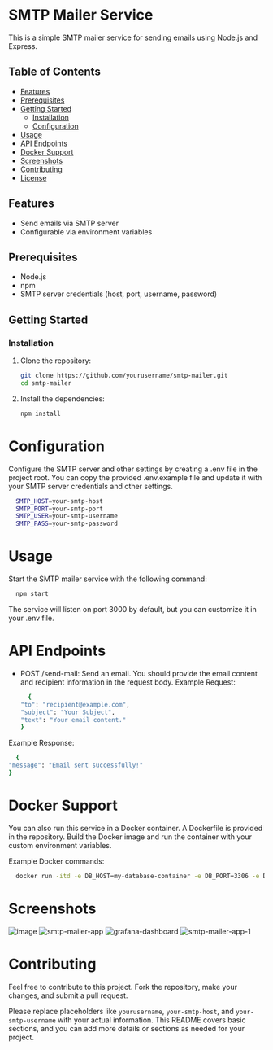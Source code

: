 # SMTP Mailer Service

This is a simple SMTP mailer service for sending emails using Node.js and Express.

## Table of Contents

- [Features](#features)
- [Prerequisites](#prerequisites)
- [Getting Started](#getting-started)
  - [Installation](#installation)
  - [Configuration](#configuration)
- [Usage](#usage)
- [API Endpoints](#api-endpoints)
- [Docker Support](#docker-support)
- [Screenshots](#screenshots)
- [Contributing](#contributing)
- [License](#license)

## Features

- Send emails via SMTP server
- Configurable via environment variables

## Prerequisites

- Node.js
- npm
- SMTP server credentials (host, port, username, password)

## Getting Started

### Installation

1. Clone the repository:

   ```bash
   git clone https://github.com/yourusername/smtp-mailer.git
   cd smtp-mailer

2. Install the dependencies:

   ```bash
   npm install

# Configuration

Configure the SMTP server and other settings by creating a .env file in the project root. You can copy the provided .env.example file and update it with your SMTP server credentials and other settings.
  ```bash
    SMTP_HOST=your-smtp-host
    SMTP_PORT=your-smtp-port
    SMTP_USER=your-smtp-username
    SMTP_PASS=your-smtp-password
  ```

# Usage
Start the SMTP mailer service with the following command:
  ```bash
    npm start
  ```
The service will listen on port 3000 by default, but you can customize it in your .env file.

# API Endpoints
* POST /send-mail: Send an email. You should provide the email content and recipient information in the request body.
Example Request:

  ```bash
    {
  "to": "recipient@example.com",
  "subject": "Your Subject",
  "text": "Your email content."
  }
  ```
Example Response:

  ```bash
    {
  "message": "Email sent successfully!"
  }
  ```

# Docker Support
You can also run this service in a Docker container. A Dockerfile is provided in the repository. Build the Docker image and run the container with your custom environment variables.

Example Docker commands:
  ```bash
    docker run -itd -e DB_HOST=my-database-container -e DB_PORT=3306 -e DB_USER=admin -e DB_PASSWORD=Password1! -e SECRET_API_KEY=ad8fb3c8b78bee02ea05c05f64936cc9 -p 3000:3000 smtp-mailer
  ```

# Screenshots
![image](https://github.com/Amits64/smtp-mailer/assets/135766785/aac0a78a-cd77-48a2-aee5-0aa86bc6520d)
![smtp-mailer-app](https://github.com/Amits64/smtp-mailer/assets/135766785/a054ff6e-e09b-4e61-b563-0dad61443b43)
![grafana-dashboard](https://github.com/Amits64/smtp-mailer/assets/135766785/01f3d01a-8d09-494c-8aa7-59445e698fd8)
![smtp-mailer-app-1](https://github.com/Amits64/smtp-mailer/assets/135766785/0eeddeca-5fa5-418a-8961-070096dba0d1)

# Contributing

Feel free to contribute to this project. Fork the repository, make your changes, and submit a pull request.

Please replace placeholders like `yourusername`, `your-smtp-host`, and `your-smtp-username` with your actual information. This README covers basic sections, and you can add more details or sections as needed for your project.
